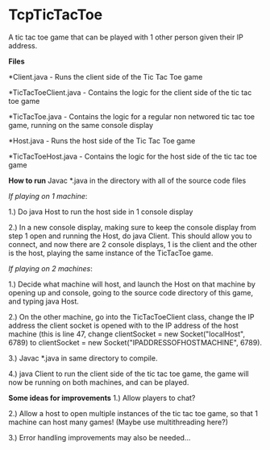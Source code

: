 # TcpTicTacToe
A tic tac toe game that can be played with 1 other person given their IP address.

__Files__

*Client.java - Runs the client side of the Tic Tac Toe game

*TicTacToeClient.java - Contains the logic for the client side of the tic tac toe game

*TicTacToe.java - Contains the logic for a regular non networed tic tac toe game, running on the same console display

*Host.java - Runs the host side of the Tic Tac Toe game

*TicTacToeHost.java - Contains the logic for the host side of the tic tac toe game

__How to run__
Javac *.java in the directory with all of the source code files

_If playing on 1 machine_: 

1.) Do java Host to run the host side in 1 console display

2.) In a new console display, making sure to keep the console display from step 1 open and running the Host, do java Client.    This should allow you to connect, and now there are 2 console displays, 1 is the client and the other is the host, playing    the same instance of the TicTacToe game.

_If playing on 2 machines_: 

1.) Decide what machine will host, and launch the Host on that machine by opening up and console, going to the source code directory of this game, and typing java Host.

2.) On the other machine, go into the TicTacToeClient class, change the IP address the client socket is opened with to the IP address of the host machine (this is line 47, change clientSocket = new Socket("localHost", 6789) to clientSocket = new Socket("IPADDRESSOFHOSTMACHINE", 6789).

3.) Javac *.java in same directory to compile.

4.) java Client to run the client side of the tic tac toe game, the game will now be running on both machines, and can be played.

__Some ideas for improvements__
1.) Allow players to chat? 

2.) Allow a host to open multiple instances of the tic tac toe game, so that 1 machine can host many games! (Maybe use multithreading here?)

3.) Error handling improvements may also be needed...


